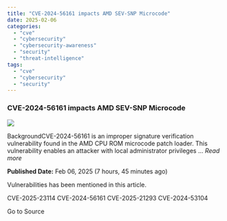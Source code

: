 ```yaml
---
title: "CVE-2024-56161 impacts AMD SEV-SNP Microcode"
date: 2025-02-06
categories: 
  - "cve"
  - "cybersecurity"
  - "cybersecurity-awareness"
  - "security"
  - "threat-intelligence"
tags: 
  - "cve"
  - "cybersecurity"
  - "security"
---
```


### CVE-2024-56161 impacts AMD SEV-SNP Microcode

![](https://upload.cvefeed.io/news/28253/thumbnail.jpg)

BackgroundCVE-2024-56161 is an improper signature verification vulnerability found in the AMD CPU ROM microcode patch loader. This vulnerability enables an attacker with local administrator privileges ... _Read more_

**Published Date:** Feb 06, 2025 (7 hours, 45 minutes ago)

Vulnerabilities has been mentioned in this article.

CVE-2025-23114 CVE-2024-56161 CVE-2025-21293 CVE-2024-53104

Go to Source
